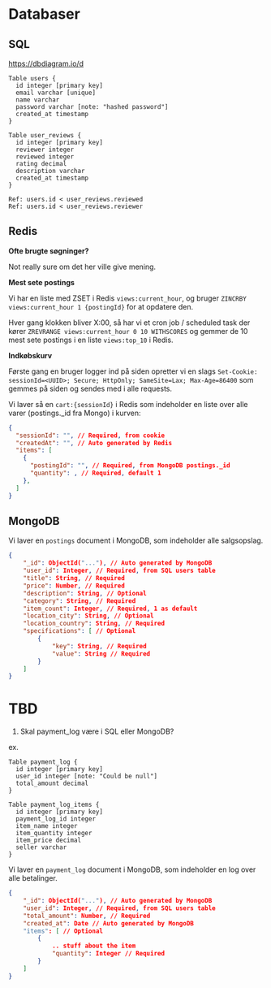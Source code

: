 # Databaser

## SQL

https://dbdiagram.io/d

```dbml
Table users {
  id integer [primary key]
  email varchar [unique]
  name varchar
  password varchar [note: "hashed password"]
  created_at timestamp
}

Table user_reviews {
  id integer [primary key]
  reviewer integer
  reviewed integer
  rating decimal
  description varchar
  created_at timestamp
}

Ref: users.id < user_reviews.reviewed
Ref: users.id < user_reviews.reviewer
```

## Redis

**Ofte brugte søgninger?**

Not really sure om det her ville give mening.

**Mest sete postings**

Vi har en liste med ZSET i Redis `views:current_hour`, og bruger `ZINCRBY views:current_hour 1 {postingId}` for at opdatere den.

Hver gang klokken bliver X:00, så har vi et cron job / scheduled task der kører `ZREVRANGE views:current_hour 0 10 WITHSCORES` og gemmer de 10 mest sete postings i en liste `views:top_10` i Redis.

**Indkøbskurv**

Første gang en bruger logger ind på siden opretter vi en slags `Set-Cookie: sessionId=<UUID>; Secure; HttpOnly; SameSite=Lax; Max-Age=86400` som gemmes på siden og sendes med i alle requests.

Vi laver så en `cart:{sessionId}` i Redis som indeholder en liste over alle varer (postings._id fra Mongo) i kurven:

```json
{
  "sessionId": "", // Required, from cookie
  "createdAt": "", // Auto generated by Redis
  "items": [
    {
      "postingId": "", // Required, from MongoDB postings._id
      "quantity": , // Required, default 1
    },
  ]
}
```

## MongoDB

Vi laver en `postings` document i MongoDB, som indeholder alle salgsopslag.

```json
{
    "_id": ObjectId("..."), // Auto generated by MongoDB
    "user_id": Integer, // Required, from SQL users table
    "title": String, // Required
    "price": Number, // Required
    "description": String, // Optional
    "category": String, // Required
    "item_count": Integer, // Required, 1 as default
    "location_city": String, // Optional
    "location_country": String, // Required
    "specifications": [ // Optional
        {
            "key": String, // Required
            "value": String // Required
        }
    ]
}
```

# TBD

1. Skal payment_log være i SQL eller MongoDB?

ex.

```dbml
Table payment_log {
  id integer [primary key]
  user_id integer [note: "Could be null"]
  total_amount decimal
}

Table payment_log_items {
  id integer [primary key]
  payment_log_id integer
  item_name integer
  item_quantity integer
  item_price decimal
  seller varchar
}
```

Vi laver en `payment_log` document i MongoDB, som indeholder en log over alle betalinger.

```json
{
    "_id": ObjectId("..."), // Auto generated by MongoDB
    "user_id": Integer, // Required, from SQL users table
    "total_amount": Number, // Required
    "created_at": Date // Auto generated by MongoDB
    "items": [ // Optional
        {
            .. stuff about the item
            "quantity": Integer // Required
        }
    ]
}
```
